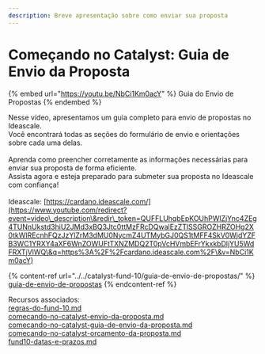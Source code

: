 ```yaml
---
description: Breve apresentação sobre como enviar sua proposta
---
```


# Começando no Catalyst: Guia de Envio da Proposta

{% embed url="https://youtu.be/NbCi1Km0acY" %}
Guia do Envio de Propostas
{% endembed %}

Nesse vídeo, apresentamos um guia completo para envio de propostas no Ideascale. \
Você encontrará todas as seções do formulário de envio e orientações sobre cada uma delas.\
\
Aprenda como preencher corretamente as informações necessárias para enviar sua proposta de forma eficiente. \
Assista agora e esteja preparado para submeter sua proposta no Ideascale com confiança! \
\
Ideascale: [https://cardano.ideascale.com/](https://www.youtube.com/redirect?event=video\_description\&redir\_token=QUFFLUhqbEpKOUhPWlZjYnc4ZEg4TUNnUkstd3hiU2JMd3xBQ3Jtc0ttMzFRcDQwalEzZTlSSGROZHRZOHg2X0tkWlREcnhFQzJzYlZrM3dMU0NycmZ4UTMybGJ0QS1tMFF4SkV0WjdYZFB3WC1YRXY4aXF6WnZOWUFtTXNZMDQ2T0pVcHVmbEFrYkxkbDljYU5WdFRXTjVlWQ\&q=https%3A%2F%2Fcardano.ideascale.com%2F\&v=NbCi1Km0acY)

{% content-ref url="../../catalyst-fund-10/guia-de-envio-de-propostas/" %}
[guia-de-envio-de-propostas](../../catalyst-fund-10/guia-de-envio-de-propostas/)
{% endcontent-ref %}

Recursos associados:\
[regras-do-fund-10.md](../../fund-10/regras-do-fund-10.md "mention")\
[comecando-no-catalyst-envio-da-proposta.md](comecando-no-catalyst-envio-da-proposta.md "mention")\
[comecando-no-catalyst-guia-de-envio-da-proposta.md](comecando-no-catalyst-guia-de-envio-da-proposta.md "mention")\
[comecando-no-catalyst-orcamento-da-proposta.md](comecando-no-catalyst-orcamento-da-proposta.md "mention")\
[fund10-datas-e-prazos.md](../fund10-datas-e-prazos.md "mention")
